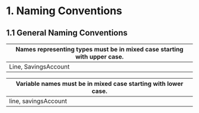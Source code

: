 # 1. Naming Conventions

## 1.1 General Naming Conventions

Names representing types must be in mixed case starting with upper case. |
--- |
Line, SavingsAccount |

Variable names must be in mixed case starting with lower case. |
--- |
line, savingsAccount |
